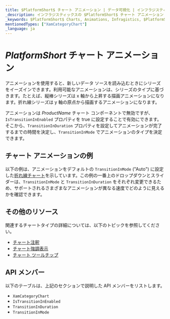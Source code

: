 ```yaml
---
title: $PlatformShort$ チャート アニメーション | データ可視化 | インフラジスティックス
_description: インフラジスティックスの $PlatformShort$ チャート アニメーション
_keywords: $PlatformShort$ Charts, Animations, Infragistics, $PlatformShort$ チャート, アニメーション, インフラジスティックス
mentionedTypes: ["XamCategoryChart"]
_language: ja
---
```


# $PlatformShort$ チャート アニメーション

アニメーションを使用すると、新しいデータ ソースを読み込むときにシリーズをイーズインできます。利用可能なアニメーションは、シリーズのタイプに基づきます。たとえば、縦棒シリーズは x 軸から上昇する描画アニメーションになります。折れ線シリーズは y 軸の原点から描画するアニメーションになります。

アニメーションは $ProductName$ チャート コンポーネントで無効ですが、`IsTransitionInEnabled` プロパティを true に設定することで有効にできます。そこから、`TransitionInDuration` プロパティを設定してアニメーションが完了するまでの時間を決定し、`TransitionInMode` でアニメーションのタイプを決定できます。

## チャート アニメーションの例

以下の例は、アニメーションをデフォルトの `TransitionInMode` ("Auto") に設定した[折れ線チャート](../types/line-chart.md)を示しています。この例の一番上のドロップダウンとスライダーは、`TransitionInMode` と `TransitionInDuration` をそれぞれ変更できるため、サポートされるさまざまなアニメーションが異なる速度でどのように見えるかを確認できます。

<code-view style="height: 500px"
           data-demos-base-url="{environment:dvDemosBaseUrl}"
           iframe-src="{environment:dvDemosBaseUrl}/charts/category-chart-line-chart-with-animations"
           alt="$PlatformShort$構成オプションの例"
           github-src="charts/category-chart/line-chart-with-animations">
</code-view>

<div class="divider--half"></div>

## その他のリソース

関連するチャートタイプの詳細については、以下のトピックを参照してください。

- [チャート注釈](chart-annotations.md)
- [チャート強調表示](chart-highlighting.md)
- [チャート ツールチップ](chart-tooltips.md)

## API メンバー

以下のテーブルは、上記のセクションで説明した API メンバーをリストします。

- `XamCategoryChart`
- `IsTransitionInEnabled`
- `TransitionInDuration`
- `TransitionInMode`